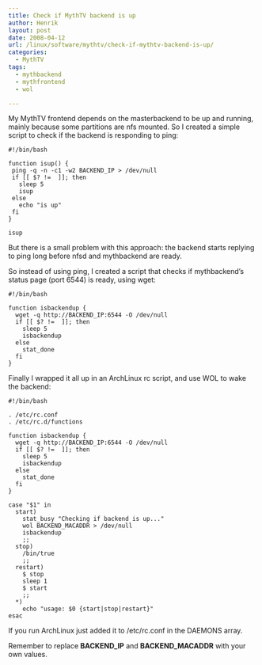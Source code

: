 ```yaml
---
title: Check if MythTV backend is up
author: Henrik
layout: post
date: 2008-04-12
url: /linux/software/mythtv/check-if-mythtv-backend-is-up/
categories:
  - MythTV
tags:
  - mythbackend
  - mythfrontend
  - wol

---
```

My MythTV frontend depends on the masterbackend to be up and running, mainly because some partitions are nfs mounted. So I created a simple script to check if the backend is responding to ping:<!--more-->

<pre>
<code class="language-bash">#!/bin/bash

function isup() {
 ping -q -n -c1 -w2 BACKEND_IP &gt; /dev/null
 if [[ $? !=  ]]; then
   sleep 5
   isup
 else
   echo "is up"
 fi
}

isup</code></pre>

But there is a small problem with this approach: the backend starts replying to ping long before nfsd and mythbackend are ready.

So instead of using ping, I created a script that checks if mythbackend&#8217;s status page (port 6544) is ready, using wget:

<pre>
<code class="language-bash">#!/bin/bash

function isbackendup {
  wget -q http://BACKEND_IP:6544 -O /dev/null
  if [[ $? !=  ]]; then
    sleep 5
    isbackendup
  else
    stat_done
  fi
}
</code></pre>

Finally I wrapped it all up in an ArchLinux rc script, and use WOL to wake the backend:

<pre>
<code class="language-bash">#!/bin/bash

. /etc/rc.conf
. /etc/rc.d/functions

function isbackendup {
  wget -q http://BACKEND_IP:6544 -O /dev/null
  if [[ $? !=  ]]; then
    sleep 5
    isbackendup
  else
    stat_done
  fi
}

case "$1" in
  start)
    stat_busy "Checking if backend is up..."
    wol BACKEND_MACADDR &gt; /dev/null
    isbackendup
    ;;
  stop)
    /bin/true
    ;;
  restart)
    $ stop
    sleep 1
    $ start
    ;;
  *)
    echo "usage: $0 {start|stop|restart}"
esac
</code></pre>

If you run ArchLinux just added it to /etc/rc.conf in the DAEMONS array.

Remember to replace **BACKEND_IP** and **BACKEND_MACADDR** with your own values.

